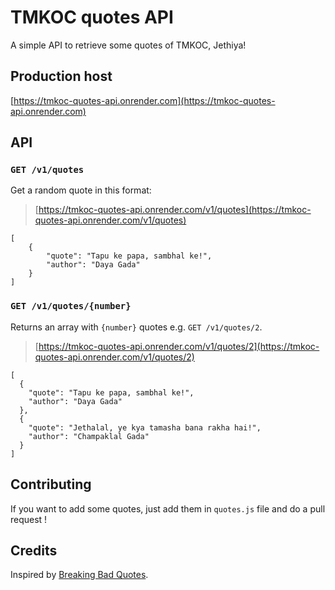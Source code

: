 # TMKOC quotes API

A simple API to retrieve some quotes of TMKOC, Jethiya!


## Production host

[https://tmkoc-quotes-api.onrender.com](https://tmkoc-quotes-api.onrender.com)


## API

### `GET /v1/quotes`

Get a random quote in this format:

> [https://tmkoc-quotes-api.onrender.com/v1/quotes](https://tmkoc-quotes-api.onrender.com/v1/quotes)

    [
        {
            "quote": "Tapu ke papa, sambhal ke!",
            "author": "Daya Gada"
        }
    ]


### `GET /v1/quotes/{number}`

Returns an array with `{number}` quotes e.g. `GET /v1/quotes/2`.

> [https://tmkoc-quotes-api.onrender.com/v1/quotes/2](https://tmkoc-quotes-api.onrender.com/v1/quotes/2)

    [
      {
        "quote": "Tapu ke papa, sambhal ke!",
        "author": "Daya Gada"
      },
      {
        "quote": "Jethalal, ye kya tamasha bana rakha hai!",
        "author": "Champaklal Gada"
      }
    ]


## Contributing

If you want to add some quotes, just add them in `quotes.js` file and do a pull request !


## Credits

Inspired by [Breaking Bad Quotes](https://github.com/shevabam/breaking-bad-quotes).